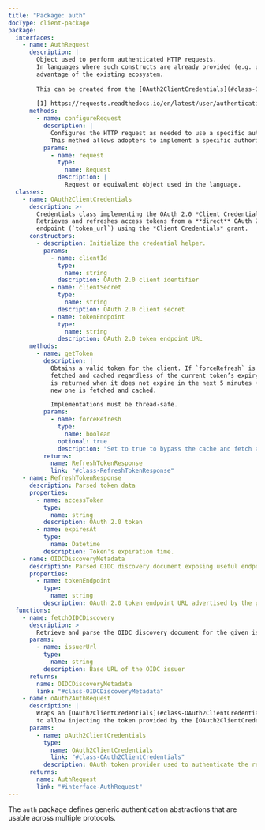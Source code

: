 ```yaml
---
title: "Package: auth"
docType: client-package
package:
  interfaces:
    - name: AuthRequest
      description: |
        Object used to perform authenticated HTTP requests. 
        In languages where such constructs are already provided (e.g. python, see [1]), they should be used instead of this object to take
        advantage of the existing ecosystem.
        
        This can be created from the [OAuth2ClientCredentials](#class-OAuth2ClientCredentials) Object by using [oauth2AuthRequest](#function-oAuth2AuthRequest).
        
        [1] https://requests.readthedocs.io/en/latest/user/authentication/
      methods:
        - name: configureRequest
          description: |
            Configures the HTTP request as needed to use a specific authorization type.
            This method allows adopters to implement a specific authorization type depending their environment.
          params:
            - name: request
              type: 
                name: Request
              description: |
                Request or equivalent object used in the language.
  classes:
    - name: OAuth2ClientCredentials
      description: >-
        Credentials class implementing the OAuth 2.0 *Client Credentials* grant.
        Retrieves and refreshes access tokens from a **direct** OAuth 2.0 token
        endpoint (`token_url`) using the *Client Credentials* grant.
      constructors:
        - description: Initialize the credential helper.
          params:
            - name: clientId
              type:
                name: string
              description: OAuth 2.0 client identifier
            - name: clientSecret
              type:
                name: string
              description: OAuth 2.0 client secret
            - name: tokenEndpoint
              type:
                name: string
              description: OAuth 2.0 token endpoint URL
      methods:
        - name: getToken
          description: |
            Obtains a valid token for the client. If `forceRefresh` is set to `true`, a new token is
            fetched and cached regardless of the current token’s expiry. The cached token
            is returned when it does not expire in the next 5 minutes (300 seconds). Otherwise, a 
            new one is fetched and cached. 

            Implementations must be thread-safe.
          params:
            - name: forceRefresh
              type:
                name: boolean
              optional: true
              description: "Set to true to bypass the cache and fetch a new token (default: false). NOT RECOMMENDED. Force with caution!"
          returns:
            name: RefreshTokenResponse
            link: "#class-RefreshTokenResponse"
    - name: RefreshTokenResponse
      description: Parsed token data
      properties:
        - name: accessToken
          type:
            name: string
          description: OAuth 2.0 token
        - name: expiresAt
          type:
            name: Datetime
          description: Token's expiration time.
    - name: OIDCDiscoveryMetadata
      description: Parsed OIDC discovery document exposing useful endpoints.
      properties:
        - name: tokenEndpoint
          type:
            name: string
          description: OAuth 2.0 token endpoint URL advertised by the provider
  functions:
    - name: fetchOIDCDiscovery
      description: >
        Retrieve and parse the OIDC discovery document for the given issuer. See: https://openid.net/specs/openid-connect-discovery-1_0.html
      params:
        - name: issuerUrl
          type:
            name: string
          description: Base URL of the OIDC issuer
      returns:
        name: OIDCDiscoveryMetadata
        link: "#class-OIDCDiscoveryMetadata"
    - name: oAuth2AuthRequest
      description: |
        Wraps an [OAuth2ClientCredentials](#class-OAuth2ClientCredentials) object into an [AuthRequest](#interface-AuthRequest) (or the specific construct used in the language) 
        to allow injecting the token provided by the [OAuth2ClientCredentials](#class-OAuth2ClientCredentials) into the request.
      params:
        - name: oAuth2ClientCredentials
          type:
            name: OAuth2ClientCredentials
            link: "#class-OAuth2ClientCredentials"
          description: OAuth token provider used to authenticate the requests.
      returns:
        name: AuthRequest
        link: "#interface-AuthRequest"
---
```


The `auth` package defines generic authentication abstractions that are usable across multiple protocols.
